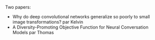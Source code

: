 Two papers:

- Why do deep convolutional networks generalize so poorly to small
  image transformations? par Kelvin
- A Diversity-Promoting Objective Function for Neural Conversation
  Models par Thomas
